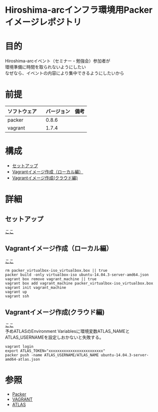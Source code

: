 Hiroshima-arcインフラ環境用Packerイメージレポジトリ
===
# 目的
Hiroshima-arcイベント（セミナー・勉強会）参加者が  
環境準備に時間を取られないようにしたい  
なぜなら、イベントの内容により集中できるようにしたいから

# 前提
| ソフトウェア     | バージョン    | 備考         |
|:---------------|:-------------|:------------|
| packer    　　　| 0.8.6       |             |
| vagrant   　　　| 1.7.4       |             |

# 構成
+ [セットアップ](#1)
+ [Vagrantイメージ作成（ローカル編）](#2)
+ [Vagrantイメージ作成(クラウド編)](#3)

# 詳細
## <a name="1">セットアップ</a>
[ここ](https://www.packer.io/intro/getting-started/setup.html)

## <a name="2">Vagrantイメージ作成（ローカル編）</a>
[ここ](https://www.packer.io/intro/getting-started/build-image.html)

    rm packer_virtualbox-iso_virtualbox.box || true
    packer build -only virtualbox-iso ubuntu-14.04.3-server-amd64.json
    vagrant box remove vagrant_machine || true
    vagrant box add vagrant_machine packer_virtualbox-iso_virtualbox.box
    vagrant init vagrant_machine
    vagrant up
    vagrant ssh

## <a name="3">Vagrantイメージ作成(クラウド編)</a>
[ここ](https://www.packer.io/intro/getting-started/remote-builds.html)  
予めATLASのEnvironment Variablesに環境変数ATLAS_NAMEとATLAS_USERNAMEを設定しおかないと失敗する。

    vagrant login
    export ATLAS_TOKEN="xxxxxxxxxxxxxxxxxxxxxxxxx"    
    packer push -name ATLAS_USERNAME/ATLAS_NAME ubuntu-14.04.3-server-amd64-atlas.json

# 参照
+ [Packer](https://www.packer.io/)
+ [VAGRANT](https://www.vagrantup.com/)
+ [ATLAS](https://atlas.hashicorp.com/)
